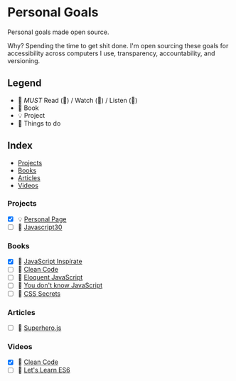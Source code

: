 # Personal Goals

Personal goals made open source.

Why? Spending the time to get shit done. I'm open sourcing these goals for accessibility across computers I use, transparency, accountability, and versioning.

## Legend

-  :muscle: *MUST* Read (📄) / Watch (🎥) / Listen (🎼)
-  :closed_book: Book
-  :bulb: Project
-  :rocket: Things to do

## Index

- [Projects](#projects)
- [Books](#books)
- [Articles](#articles)
- [Videos](#videos)

### Projects

- [X] :bulb: [Personal Page](https://letzgar.github.io/)
- [ ] :rocket: [Javascript30](https://javascript30.com/)

### Books

- [X] :closed_book: [JavaScript Inspírate](https://leanpub.com/javascript-inspirate)
- [ ] :closed_book: [Clean Code](https://www.safaribooksonline.com/library/view/clean-code/9780136083238/)
- [ ] :closed_book: [Eloquent JavaScript](http://eloquentjavascript.net)
- [ ] :closed_book: [You don't know JavaScript](http://search.oreilly.com/?i=1;q=You+Don%27t+Know+JS;q1=Books;x=0;x1=t1;y=0&act=fc_contenttype_Books)
- [ ] :closed_book: [CSS Secrets](http://shop.oreilly.com/product/0636920031123.do)

### Articles

- [ ] :page_facing_up: [Superhero.js](http://superherojs.com/)

### Videos

- [X] 🎥 [Clean Code](https://www.safaribooksonline.com/library/view/clean-code/9780134661742/)
- [ ] 🎥 [Let's Learn ES6](https://www.youtube.com/watch?v=LTbnmiXWs2k&list=PL57atfCFqj2h5fpdZD-doGEIs0NZxeJTX)
